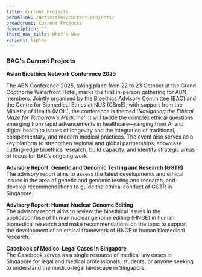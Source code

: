 ```yaml
---
title: Current Projects
permalink: /activities/current-projects/
breadcrumb: Current Projects
description: ""
third_nav_title: What's New
variant: tiptap
---
```

<h3>BAC's Current Projects</h3>
<p><strong>Asian Bioethics Network Conference 2025</strong>
</p>
<p>The ABN Conference 2025, taking place from 22 to 23 October at the Grand
Copthorne Waterfront Hotel, marks the first in-person gathering for ABN
members. Jointly organised by the Bioethics Advisory Committee (BAC) and
the Centre for Biomedical Ethics at NUS (CBmE), with support from the Ministry
of Health (MOH), the conference is themed&nbsp;<em>‘Navigating the Ethical Maze for Tomorrow’s Medicine’</em>.
It will tackle the complex ethical questions emerging from rapid advancements
in healthcare—ranging from AI and digital health to issues of longevity
and the integration of traditional, complementary, and modern medical practices.
The event also serves as a key platform to strengthen regional and global
partnerships, showcase cutting-edge bioethics research, build capacity,
and identify strategic areas of focus for BAC’s ongoing work.</p>
<p></p>
<p><strong>Advisory Report: Genetic and Genomic Testing and Research (GGTR) </strong>
<br>The advisory report aims to assess the latest developments and ethical
issues in the area of genetic and genomic testing and research, and develop
recommendations to guide the ethical conduct of GGTR in Singapore.</p>
<p><strong>Advisory Report: Human Nuclear Genome Editing</strong>
<br>The advisory report aims to review the bioethical issues in the application/use
of human nuclear genome editing (HNGE) in human biomedical research and
make recommendations on the topic to support the development of an ethical
framework of HNGE in human biomedical research.</p>
<p><strong>Casebook of Medico-Legal Cases in Singapore</strong>
<br>The Casebook serves as a single resource of medical law cases in Singapore
for legal and medical professionals, students, or anyone seeking to understand
the medico-legal landscape in Singapore.</p>
<p></p>
